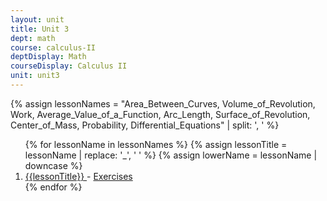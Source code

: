 ```yaml
---
layout: unit
title: Unit 3
dept: math
course: calculus-II
deptDisplay: Math
courseDisplay: Calculus II
unit: unit3
---
```


{% assign lessonNames = "Area_Between_Curves, Volume_of_Revolution, Work, Average_Value_of_a_Function, Arc_Length, Surface_of_Revolution, Center_of_Mass, Probability, Differential_Equations" | split: ', ' %}

<ol>
{% for lessonName in lessonNames %}
{% assign lessonTitle = lessonName | replace:  '_', ' ' %}
{% assign lowerName = lessonName | downcase %}
<li> <a class = "page-link" href = "{{ lowerName | prepend: units[unitIndex] | prepend: current_page.permalink }}"> {{lessonTitle}} </a> - <a class = "page-link" href = "{{ lowerName | prepend: units[unitIndex] | prepend: current_page.permalink | append: "-exercises" }}"> Exercises </a> </li>
{% endfor %}
</ol>
